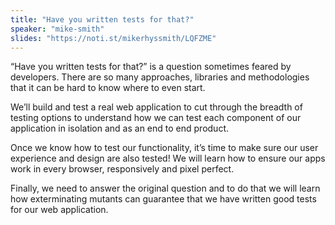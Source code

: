 ```yaml
---
title: "Have you written tests for that?"
speaker: "mike-smith"
slides: "https://noti.st/mikerhyssmith/LQFZME"
---
```

“Have you written tests for that?” is a question sometimes feared by developers. There are so many approaches, libraries and methodologies that it can be hard to know where to even start.

We’ll build and test a real web application to cut through the breadth of testing options to understand how we can test each component of our application in isolation and as an end to end product.

Once we know how to test our functionality, it’s time to make sure our user experience and design are also tested! We will learn how to ensure our apps work in every browser, responsively and pixel perfect.

Finally, we need to answer the original question and to do that we will learn how exterminating mutants can guarantee that we have written good tests for our web application.
